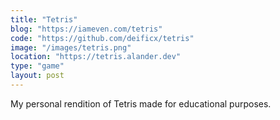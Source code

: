 ```yaml
---
title: "Tetris"
blog: "https://iameven.com/tetris"
code: "https://github.com/deificx/tetris"
image: "/images/tetris.png"
location: "https://tetris.alander.dev"
type: "game"
layout: post
---
```


My personal rendition of Tetris made for educational purposes.
